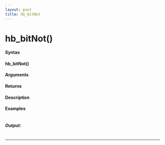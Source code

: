 ```yaml
---
layout: post
title: hb_bitNot
---
```


# hb_bitNot()


#### Syntax

#### hb_bitNot()

#### Arguments

#### Returns

#### Description

#### Examples

```

```

##### Output:

```

```

---